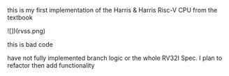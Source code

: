 this is my first implementation of the Harris & Harris Risc-V CPU from the textbook

![])(rvss.png)


this is bad code


have not fully implemented branch logic or the whole RV32I Spec.
I plan to refactor then add functionality
